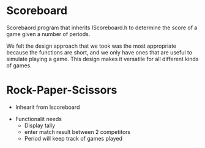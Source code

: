 # Scoreboard
Scorebaord program that inherits IScoreboard.h to determine the score of a game given a number of periods. 

We felt the design approach that we took was the most appropriate because the
functions are short, and we only have ones that are useful to simulate
playing a game. This design makes it versatile for all different kinds of games. 


# Rock-Paper-Scissors
* Inhearit from Iscoreboard
- Functionalit needs
  * Display tally
  * enter match result between 2 competitors
  * Period will keep track of games played

